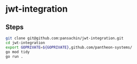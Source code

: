 # jwt-integration

## Steps
```bash
git clone git@github.com:pansachin/jwt-integration.git
cd jwt-integration
export GOPRIVATE=${GOPRIVATE},github.com/pantheon-systems/
go mod tidy
go run .
```